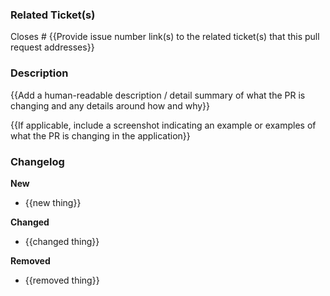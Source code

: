 ### Related Ticket(s)

Closes # {{Provide issue number link(s) to the related ticket(s) that this pull request addresses}}

### Description

{{Add a human-readable description / detail summary of what the PR is changing and any details around how and why}}

{{If applicable, include a screenshot indicating an example or examples of what the PR is changing in the application}}

### Changelog

**New**

- {{new thing}}

**Changed**

- {{changed thing}}

**Removed**

- {{removed thing}}

<!-- React and Web Component deploy previews are enabled by default. -->
<!-- To enable additional available deploy previews, apply the following -->
<!-- labels for the corresponding package: -->
<!-- *** "test: e2e": Codesandbox examples and e2e integration tests -->
<!-- *** "package: services": Services -->
<!-- *** "package: utilities": Utilities -->
<!-- *** "RTL": React / Web Components (RTL) -->
<!-- *** "feature flag": React / Web Components (experimental) -->
